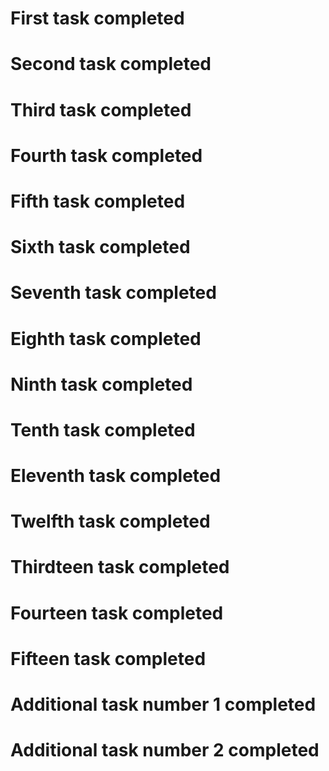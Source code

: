 # First task completed <br>
# Second task completed <br>
# Third task completed <br>
# Fourth task completed <br>
# Fifth task completed <br>
# Sixth task completed <br>
# Seventh task completed <br>
# Eighth task completed <br>
# Ninth task completed <br>
# Tenth task completed <br>
# Eleventh task completed <br>
# Twelfth task completed <br>
# Thirdteen task completed <br>
# Fourteen task completed <br>
# Fifteen task completed <br>
# Additional task  number 1 completed <br>
# Additional task  number 2 completed